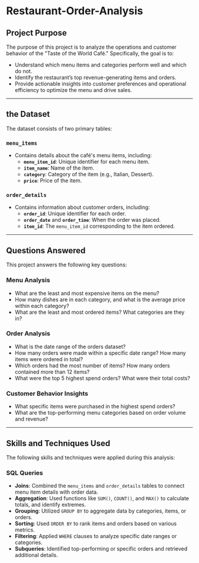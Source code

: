 # Restaurant-Order-Analysis

## Project Purpose

The purpose of this project is to analyze the operations and customer behavior of the "Taste of the World Café." Specifically, the goal is to:
- Understand which menu items and categories perform well and which do not.
- Identify the restaurant’s top revenue-generating items and orders.
- Provide actionable insights into customer preferences and operational efficiency to optimize the menu and drive sales.

---

## the Dataset

The dataset consists of two primary tables:

### `menu_items`
- Contains details about the café's menu items, including:
  - **`menu_item_id`**: Unique identifier for each menu item.
  - **`item_name`**: Name of the item.
  - **`category`**: Category of the item (e.g., Italian, Dessert).
  - **`price`**: Price of the item.

### `order_details`
- Contains information about customer orders, including:
  - **`order_id`**: Unique identifier for each order.
  - **`order_date`** and **`order_time`**: When the order was placed.
  - **`item_id`**: The `menu_item_id` corresponding to the item ordered.

---

## Questions Answered

This project answers the following key questions:

### **Menu Analysis**
- What are the least and most expensive items on the menu?
- How many dishes are in each category, and what is the average price within each category?
- What are the least and most ordered items? What categories are they in?

### **Order Analysis**
- What is the date range of the orders dataset?
- How many orders were made within a specific date range? How many items were ordered in total?
- Which orders had the most number of items? How many orders contained more than 12 items?
- What were the top 5 highest spend orders? What were their total costs?

### **Customer Behavior Insights**
- What specific items were purchased in the highest spend orders?
- What are the top-performing menu categories based on order volume and revenue?

---

## Skills and Techniques Used

The following skills and techniques were applied during this analysis:

### **SQL Queries**
- **Joins**: Combined the `menu_items` and `order_details` tables to connect menu item details with order data.
- **Aggregation**: Used functions like `SUM()`, `COUNT()`, and `MAX()` to calculate totals, and identify extremes.
- **Grouping**: Utilized `GROUP BY` to aggregate data by categories, items, or orders.
- **Sorting**: Used `ORDER BY` to rank items and orders based on various metrics.
- **Filtering**: Applied `WHERE` clauses to analyze specific date ranges or categories.
- **Subqueries**: Identified top-performing or specific orders and retrieved additional details.


